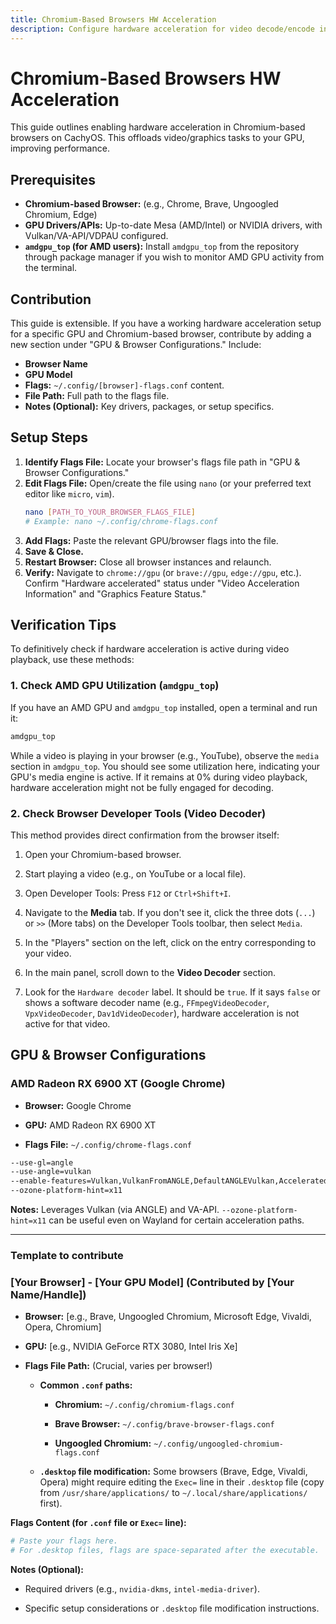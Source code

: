 ```yaml
---
title: Chromium-Based Browsers HW Acceleration
description: Configure hardware acceleration for video decode/encode in Chromium-based browsers on CachyOS. Includes AMD GPU setup and a template for other GPUs/browsers.
---
```


# Chromium-Based Browsers HW Acceleration

This guide outlines enabling hardware acceleration in Chromium-based browsers on CachyOS. This offloads video/graphics tasks to your GPU, improving performance.

## Prerequisites

* **Chromium-based Browser:** (e.g., Chrome, Brave, Ungoogled Chromium, Edge)
* **GPU Drivers/APIs:** Up-to-date Mesa (AMD/Intel) or NVIDIA drivers, with Vulkan/VA-API/VDPAU configured.
* **`amdgpu_top` (for AMD users):** Install `amdgpu_top` from the repository through package manager if you wish to monitor AMD GPU activity from the terminal.

## Contribution

This guide is extensible. If you have a working hardware acceleration setup for a specific GPU and Chromium-based browser, contribute by adding a new section under "GPU & Browser Configurations." Include:

* **Browser Name**
* **GPU Model**
* **Flags:** `~/.config/[browser]-flags.conf` content.
* **File Path:** Full path to the flags file.
* **Notes (Optional):** Key drivers, packages, or setup specifics.

## Setup Steps

1.  **Identify Flags File:** Locate your browser's flags file path in "GPU & Browser Configurations."
2.  **Edit Flags File:** Open/create the file using `nano` (or your preferred text editor like `micro`, `vim`).
    ```bash
    nano [PATH_TO_YOUR_BROWSER_FLAGS_FILE]
    # Example: nano ~/.config/chrome-flags.conf
    ```
3.  **Add Flags:** Paste the relevant GPU/browser flags into the file.
4.  **Save & Close.**
5.  **Restart Browser:** Close all browser instances and relaunch.
6.  **Verify:** Navigate to `chrome://gpu` (or `brave://gpu`, `edge://gpu`, etc.). Confirm "Hardware accelerated" status under "Video Acceleration Information" and "Graphics Feature Status."

## Verification Tips

To definitively check if hardware acceleration is active during video playback, use these methods:

### 1. Check AMD GPU Utilization (`amdgpu_top`)

If you have an AMD GPU and `amdgpu_top` installed, open a terminal and run it:

```bash
amdgpu_top
````

While a video is playing in your browser (e.g., YouTube), observe the `media` section in `amdgpu_top`. You should see some utilization here, indicating your GPU's media engine is active. If it remains at 0% during video playback, hardware acceleration might not be fully engaged for decoding.

### 2. Check Browser Developer Tools (Video Decoder)

This method provides direct confirmation from the browser itself:

1. Open your Chromium-based browser.
    
2. Start playing a video (e.g., on YouTube or a local file).
    
3. Open Developer Tools: Press `F12` or `Ctrl+Shift+I`.
    
4. Navigate to the **Media** tab. If you don't see it, click the three dots (`...`) or `>>` (More tabs) on the Developer Tools toolbar, then select `Media`.
    
5. In the "Players" section on the left, click on the entry corresponding to your video.
    
6. In the main panel, scroll down to the **Video Decoder** section.
    
7. Look for the `Hardware decoder` label. It should be `true`. If it says `false` or shows a software decoder name (e.g., `FFmpegVideoDecoder`, `VpxVideoDecoder`, `Dav1dVideoDecoder`), hardware acceleration is not active for that video.
    

## GPU & Browser Configurations

### AMD Radeon RX 6900 XT (Google Chrome)

- **Browser:** Google Chrome
    
- **GPU:** AMD Radeon RX 6900 XT
    
- **Flags File:** `~/.config/chrome-flags.conf`
    

```bash
--use-gl=angle
--use-angle=vulkan
--enable-features=Vulkan,VulkanFromANGLE,DefaultANGLEVulkan,AcceleratedVideoDecodeLinuxZeroCopyGL,AcceleratedVideoEncoder,VaapiIgnoreDriverChecks,UseMultiPlaneFormatForHardwareVideo
--ozone-platform-hint=x11
```

**Notes:** Leverages Vulkan (via ANGLE) and VA-API. `--ozone-platform-hint=x11` can be useful even on Wayland for certain acceleration paths.

---

### Template to contribute

### [Your Browser] - [Your GPU Model] (Contributed by [Your Name/Handle])

- **Browser:** [e.g., Brave, Ungoogled Chromium, Microsoft Edge, Vivaldi, Opera, Chromium]
    
- **GPU:** [e.g., NVIDIA GeForce RTX 3080, Intel Iris Xe]
    
- **Flags File Path:** (Crucial, varies per browser!)
    
    - **Common `.conf` paths:**
        
        - **Chromium:** `~/.config/chromium-flags.conf`
            
        - **Brave Browser:** `~/.config/brave-browser-flags.conf`
            
        - **Ungoogled Chromium:** `~/.config/ungoogled-chromium-flags.conf`
            
    - **`.desktop` file modification:** Some browsers (Brave, Edge, Vivaldi, Opera) might require editing the `Exec=` line in their `.desktop` file (copy from `/usr/share/applications/` to `~/.local/share/applications/` first).
        

**Flags Content (for `.conf` file or `Exec=` line):**

```bash
# Paste your flags here.
# For .desktop files, flags are space-separated after the executable.
```

**Notes (Optional):**

- Required drivers (e.g., `nvidia-dkms`, `intel-media-driver`).
    
- Specific setup considerations or `.desktop` file modification instructions.
